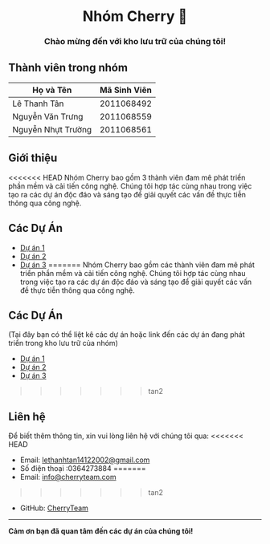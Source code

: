 <div align="center">

# Nhóm Cherry :cherries:

### Chào mừng đến với kho lưu trữ của chúng tôi!

</div>

## Thành viên trong nhóm

| Họ và Tên          | Mã Sinh Viên |
| ------------------ | ------------ |
| Lê Thanh Tân       | 2011068492   |
| Nguyễn Văn Trưng   | 2011068559   |
| Nguyễn Nhựt Trường | 2011068561   |

## Giới thiệu

<<<<<<< HEAD
Nhóm Cherry bao gồm 3 thành viên đam mê phát triển phần mềm và cải tiến công nghệ. Chúng tôi hợp tác cùng nhau trong việc tạo ra các dự án độc đáo và sáng tạo để giải quyết các vấn đề thực tiễn thông qua công nghệ.

## Các Dự Án

- [Dự án 1](https://github.com/lethanhtan14122002/DA.PHP)
- [Dự án 2](https://github.com/lethanhtan14122002/DA.PHP/tree/tan)
- [Dự án 3](https://github.com/lethanhtan14122002/DA.PHP/tree/tan2)
=======
Nhóm Cherry bao gồm các thành viên đam mê phát triển phần mềm và cải tiến công nghệ. Chúng tôi hợp tác cùng nhau trong việc tạo ra các dự án độc đáo và sáng tạo để giải quyết các vấn đề thực tiễn thông qua công nghệ.

## Các Dự Án

(Tại đây bạn có thể liệt kê các dự án hoặc link đến các dự án đang phát triển trong kho lưu trữ của nhóm)

- [Dự án 1](#)
- [Dự án 2](#)
- [Dự án 3](#)
>>>>>>> tan2

## Liên hệ

Để biết thêm thông tin, xin vui lòng liên hệ với chúng tôi qua:
<<<<<<< HEAD
- Email: lethanhtan14122002@gmail.com
- Số điện thoại :0364273884
=======
- Email: info@cherryteam.com
>>>>>>> tan2
- GitHub: [CherryTeam](https://github.com/lethanhtan14122002/DA.PHP)

---

**Cảm ơn bạn đã quan tâm đến các dự án của chúng tôi!**


